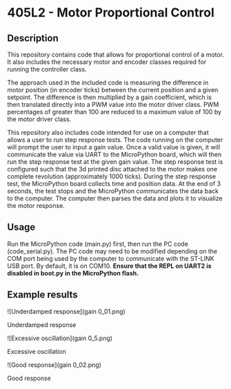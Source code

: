 # 405L2 - Motor Proportional Control
## Description

This repository contains code that allows for proportional control of a motor. It also includes the necessary motor and encoder classes required for running the controller class.

The approach used in the included code is measuring the difference in motor position (in encoder ticks) between the current position and a given setpoint. The difference is then multiplied by a gain coefficient, which is then translated directly into a PWM value into the motor driver class. PWM percentages of greater than 100 are reduced to a maximum value of 100 by the motor driver class.

This repository also includes code intended for use on a computer that allows a user to run step response tests. The code running on the computer will prompt the user to input a gain value. Once a valid value is given, it will communicate the value via UART to the MicroPython board, which will then run the step response test at the given gain value. The step response test is configured such that the 3d printed disc attached to the motor makes one complete revolution (approximately 1000 ticks). During the step response test, the MicroPython board collects time and position data. At the end of 3 seconds, the test stops and the MicroPython communicates the data back to the computer. The computer then parses the data and plots it to visualize the motor response.

## Usage

Run the MicroPython code (main.py) first, then run the PC code (code_serial.py). The PC code may need to be modified depending on the COM port being used by the computer to communicate with the ST-LINK USB port. By default, it is on COM10. **Ensure that the REPL on UART2 is disabled in boot.py in the MicroPython flash.**

## Example results

![Underdamped response](gain 0_01.png)

Underdamped response

![Excessive oscillation](gain 0_5.png)

Excessive oscillation

![Good response](gain 0_02.png)

Good response
